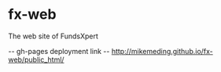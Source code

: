 # fx-web
The web site of FundsXpert

-- gh-pages deployment link --
http://mikemeding.github.io/fx-web/public_html/
